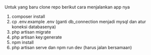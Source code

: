 Untuk yang baru clone repo berikut cara menjalankan app nya

1. composer install
2. cp .env.example .env  (ganti db_connection menjadi mysql dan atur koneksi databasenya)
3. php artisan migrate
4. php artisan key:generate
5. npm install
6. php artisan serve dan npm run dev (harus jalan bersamaan)